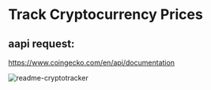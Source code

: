 # Track Cryptocurrency Prices

## aapi request:

https://www.coingecko.com/en/api/documentation


![readme-cryptotracker](https://user-images.githubusercontent.com/49684702/146982301-bb765ff2-bd9e-4eab-b35c-5897d28123c8.png)
